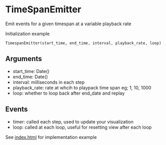 # TimeSpanEmitter
Emit events for a given timespan at a variable playback rate

Initialization example

`TimespanEmitter(start_time, end_time, interval, playback_rate, loop)`

## Arguments

* start_time: Date()
* end_time: Date()
* interval: milliseconds in each step
* playback_rate: rate at whcih to playpack time span eg; 1, 10, 1000
* loop: whether to loop back after end_date and replay

## Events
* timer: called each step, used to update your visualization
* loop: called at each loop, useful for resetting view after each loop

See [index.html](https://github.com/NationalAssociationOfRealtors/TimespanEmitter/blob/master/index.html) for implementation example
